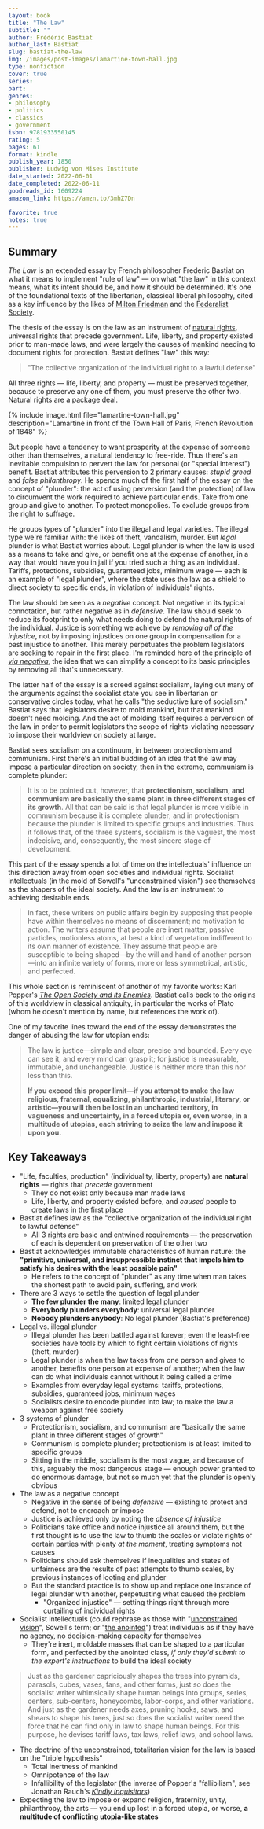 ```yaml
---
layout: book
title: "The Law"
subtitle: ""
author: Frédéric Bastiat
author_last: Bastiat
slug: bastiat-the-law
img: /images/post-images/lamartine-town-hall.jpg
type: nonfiction
cover: true
series: 
part: 
genres:
- philosophy
- politics
- classics
- government
isbn: 9781933550145
rating: 5
pages: 61
format: kindle
publish_year: 1850
publisher: Ludwig von Mises Institute
date_started: 2022-06-01
date_completed: 2022-06-11
goodreads_id: 1609224
amazon_link: https://amzn.to/3mhZ7Dn

favorite: true
notes: true
---
```


## Summary

 *The Law* is an extended essay by French philosopher Frederic Bastiat on what it means to implement "rule of law" — on what "the law" in this context means, what its intent should be, and how it should be determined. It's one of the foundational texts of the libertarian, classical liberal philosophy, cited as a key influence by the likes of [Milton Friedman](https://en.wikipedia.org/wiki/Milton_Friedman "Milton Friedman") and the [Federalist Society](https://en.wikipedia.org/wiki/Federalist_Society "Federalist Society").

 The thesis of the essay is on the law as an instrument of [natural rights](https://en.wikipedia.org/wiki/Natural_rights_and_legal_rights "Natural rights"), universal rights that precede government. Life, liberty, and property existed prior to man-made laws, and were largely the causes of mankind needing to document rights for protection. Bastiat defines "law" this way:
 
 >"The collective organization of the individual right to a lawful defense"

 All three rights — life, liberty, and property — must be preserved together, because to preserve any one of them, you must preserve the other two. Natural rights are a package deal.

{% include image.html file="lamartine-town-hall.jpg" description="Lamartine in front of the Town Hall of Paris, French Revolution of 1848" %}

 But people have a tendency to want prosperity at the expense of someone other than themselves, a natural tendency to free-ride. Thus there's an inevitable compulsion to pervert the law for personal (or "special interest") benefit. Bastiat attributes this perversion to 2 primary causes: *stupid greed* and *false philanthropy*. He spends much of the first half of the essay on the concept of "plunder": the act of using perversion (and the protection) of law to circumvent the work required to achieve particular ends. Take from one group and give to another. To protect monopolies. To exclude groups from the right to suffrage.

 He groups types of "plunder" into the illegal and legal varieties. The illegal type we're familiar with: the likes of theft, vandalism, murder. But *legal* plunder is what Bastiat worries about. Legal plunder is when the law is used as a means to take and give, or benefit one at the expense of another, in a way that would have you in jail if you tried such a thing as an individual. Tariffs, protections, subsidies, guaranteed jobs, minimum wage — each is an example of "legal plunder", where the state uses the law as a shield to direct society to specific ends, in violation of individuals' rights.

 The law should be seen as a *negative* concept. Not negative in its typical connotation, but rather negative as in *defensive*. The law should seek to reduce its footprint to only what needs doing to defend the natural rights of the individual. Justice is something we achieve by *removing all of the injustice*, not by imposing injustices on one group in compensation for a past injustice to another. This merely perpetuates the problem legislators are seeking to repair in the first place. I'm reminded here of the principle of *[via negativa](https://fs.blog/a-wonderfully-simple-heuristic-to-recgonize-charlatans/ "A Wonderfully Simple Heuristic to Recognize Charlatans")*, the idea that we can simplify a concept to its basic principles by removing all that's unnecessary.

 The latter half of the essay is a screed against socialism, laying out many of the arguments against the socialist state you see in libertarian or conservative circles today, what he calls "the seductive lure of socialism." Bastiat says that legislators desire to mold mankind, but that mankind doesn't need molding. And the act of molding itself requires a perversion of the law in order to permit legislators the scope of rights-violating necessary to impose their worldview on society at large.

 Bastiat sees socialism on a continuum, in between protectionism and communism. First there's an initial budding of an idea that the law may impose a particular direction on society, then in the extreme, communism is complete plunder:

> It is to be pointed out, however, that **protectionism, socialism, and communism are basically the same plant in three different stages of its growth**. All that can be said is that legal plunder is more visible in communism because it is complete plunder; and in protectionism because the plunder is limited to specific groups and industries. Thus it follows that, of the three systems, socialism is the vaguest, the most indecisive, and, consequently, the most sincere stage of development.

This part of the essay spends a lot of time on the intellectuals' influence on this direction away from open societies and individual rights. Socialist intellectuals (in the mold of Sowell's "unconstrained vision") see themselves as the shapers of the ideal society. And the law is an instrument to achieving desirable ends.

> In fact, these writers on public affairs begin by supposing that people have within themselves no means of discernment; no motivation to action. The writers assume that people are inert matter, passive particles, motionless atoms, at best a kind of vegetation indifferent to its own manner of existence. They assume that people are susceptible to being shaped—by the will and hand of another person—into an infinite variety of forms, more or less symmetrical, artistic, and perfected.

This whole section is reminiscent of another of my favorite works: Karl Popper's *[The Open Society and its Enemies](/books/popper-the-open-society-and-its-enemies/ "Karl Popper, The Open Society and its Enemies")*. Bastiat calls back to the origins of this worldview in classical antiquity, in particular the works of Plato (whom he doesn't mention by name, but references the work of).

One of my favorite lines toward the end of the essay demonstrates the danger of abusing the law for utopian ends:

> The law is justice—simple and clear, precise and bounded. Every eye can see it, and every mind can grasp it; for justice is measurable, immutable, and unchangeable. Justice is neither more than this nor less than this.
>
> **If you exceed this proper limit—if you attempt to make the law religious, fraternal, equalizing, philanthropic, industrial, literary, or artistic—you will then be lost in an uncharted territory, in vagueness and uncertainty, in a forced utopia or, even worse, in a multitude of utopias, each striving to seize the law and impose it upon you.**

## Key Takeaways

- "Life, faculties, production" (individuality, liberty, property) are **natural rights** — rights that *precede* government
  - They do not exist only because man made laws
  - Life, liberty, and property existed before, and *caused* people to create laws in the first place
- Bastiat defines law as the "collective organization of the individual right to lawful defense"
  - All 3 rights are basic and entwined requirements — the preservation of each is dependent on preservation of the other two
- Bastiat acknowledges immutable characteristics of human nature: the **"primitive, universal, and insuppressible instinct that impels him to satisfy his desires with the least possible pain"**
  - He refers to the concept of "plunder" as any time when man takes the shortest path to avoid pain, suffering, and work
- There are 3 ways to settle the question of legal plunder
  - **The few plunder the many**: limited legal plunder
  - **Everybody plunders everybody**: universal legal plunder
  - **Nobody plunders anybody**: No legal plunder (Bastiat's preference)
- Legal vs. illegal plunder
  - Illegal plunder has been battled against forever; even the least-free societies have tools by which to fight certain violations of rights (theft, murder)
  - Legal plunder is when the law takes from one person and gives to another, benefits one person at expense of another; when the law can do what individuals cannot without it being called a crime
  - Examples from everyday legal systems: tariffs, protections, subsidies, guaranteed jobs, minimum wages
  - Socialists desire to encode plunder into law; to make the law a weapon against free society
- 3 systems of plunder
  - Protectionism, socialism, and communism are "basically the same plant in three different stages of growth"
  - Communism is complete plunder; protectionism is at least limited to specific groups
  - Sitting in the middle, socialism is the most vague, and because of this, arguably the most dangerous stage — enough power granted to do enormous damage, but not so much yet that the plunder is openly obvious
- The law as a negative concept
  - Negative in the sense of being *defensive* — existing to protect and defend, not to encroach or impose
  - Justice is achieved only by noting the *absence of injustice*
  - Politicians take office and notice injustice all around them, but the first thought is to use the law to thumb the scales or violate rights of certain parties with plenty *at the moment*, treating symptoms not causes
  - Politicians should ask themselves if inequalities and states of unfairness are the results of past attempts to thumb scales, by previous instances of looting and plunder
  - But the standard practice is to show up and replace one instance of legal plunder with another, perpetuating what caused the problem
    - "Organized injustice" — setting things right through more curtailing of individual rights
- Socialist intellectuals (could rephrase as those with "[unconstrained vision](/books/sowell-a-conflict-of-visions/ "Thomas Sowell, A Conflict of Visions")", Sowell's term; or "[the anointed](/books/sowell-the-vision-of-the-anointed/ "Thomas Sowell, Vision of the Anointed")") treat individuals as if they have no agency, no decision-making capacity for themselves
  - They're inert, moldable masses that can be shaped to a particular form, and perfected by the anointed class, *if only they'd submit to the expert's instructions* to build the ideal society

> Just as the gardener capriciously shapes the trees into pyramids, parasols, cubes, vases, fans, and other forms, just so does the socialist writer whimsically shape human beings into groups, series, centers, sub-centers, honeycombs, labor-corps, and other variations. And just as the gardener needs axes, pruning hooks, saws, and shears to shape his trees, just so does the socialist writer need the force that he can find only in law to shape human beings. For this purpose, he devises tariff laws, tax laws, relief laws, and school laws.

- The doctrine of the unconstrained, totalitarian vision for the law is based on the "triple hypothesis"
  - Total inertness of mankind
  - Omnipotence of the law
  - Infallibility of the legislator (the inverse of Popper's "fallibilism", see Jonathan Rauch's _[Kindly Inquisitors](https://www.colemanm.org/books/rauch-kindly-inquisitors/ "Jonathan Rauch, Kindly Inquisitors")_)
- Expecting the law to impose or expand religion, fraternity, unity, philanthropy, the arts — you end up lost in a forced utopia, or worse, **a multitude of conflicting utopia-like states**
